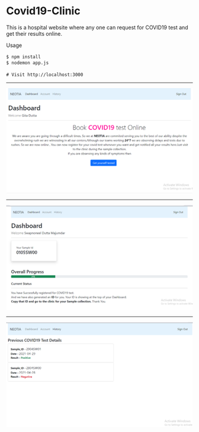 # Covid19-Clinic
This is a hospital website where any one can request for COVID19 test and get their results online.

Usage
```
$ npm install
$ nodemon app.js 

# Visit http://localhost:3000 
```
----
![Dashboard](https://github.com/swapnoneel2301/Covid19-Clinic/blob/main/Hospital_website/Images/Screenshot%20(277).png)

---
![Dashboard after applying for test](https://github.com/swapnoneel2301/Covid19-Clinic/blob/main/Hospital_website/Images/Screenshot%20(278).png)

---
![Previous tests and their result](https://github.com/swapnoneel2301/Covid19-Clinic/blob/main/Hospital_website/Images/Screenshot%20(279).png)
